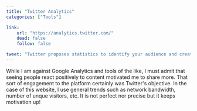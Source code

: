 ```yaml
---
title: "Twitter Analytics"
categories: ["Tools"]

link:
    url: "https://analytics.twitter.com/"
    dead: false
    follow: false

tweet: "Twitter proposes statistics to identify your audience and create better content. Try it!"
---
```


While I am against Google Analytics and tools of the like, I must admit that seeing people react positively to content 
motivated me to share more. That sort of engagement to the platform certainly was Twitter's objective. In the case of 
this website, I use general trends such as network bandwidth, number of unque visitors, etc. It is not perfect nor 
precise but it keeps motivation up!
